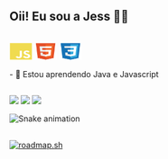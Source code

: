 ## Oii! Eu sou a Jess 👋🏾

<div style="display: inline_block"><br>
  
  <img align="center" alt="Jess-Js" height="30" width="40" src="https://raw.githubusercontent.com/devicons/devicon/master/icons/javascript/javascript-plain.svg">
  <img align="center" alt="Jess-HTML" height="30" width="40" src="https://raw.githubusercontent.com/devicons/devicon/master/icons/html5/html5-original.svg">
  <img align="center" alt="Jess-CSS" height="30" width="40" src="https://raw.githubusercontent.com/devicons/devicon/master/icons/css3/css3-original.svg">
  <br><br>
  - 🌱 Estou aprendendo Java e Javascript
</div>

##

<div> 
  
  <a href="https://www.instagram.com/jesss_bonifacio/" target="_blank"><img src="https://img.shields.io/badge/-Instagram-%23E4405F?style=for-the-badge&logo=instagram&logoColor=white" target="_blank"></a>
  <a href = "mailto:Jessica.07.bonifacio@gmail.com"><img src="https://img.shields.io/badge/-Gmail-%23333?style=for-the-badge&logo=gmail&logoColor=white" target="_blank"></a>
  <a href="https://www.linkedin.com/in/jessicabonif%C3%A1cio/" target="_blank"><img src="https://img.shields.io/badge/-LinkedIn-%230077B5?style=for-the-badge&logo=linkedin&logoColor=white" target="_blank"></a> 
 
  ![Snake animation](https://github.com/euJess/euJess/blob/output/github-contribution-grid-snake.svg)
 
</div>

##

[![roadmap.sh](https://api.roadmap.sh/v1-badge/tall/652a9ffff43a58c923cb5a88?variant=dark)](https://roadmap.sh)

